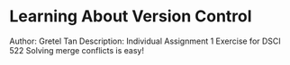 # Learning About Version Control
Author: Gretel Tan
Description: Individual Assignment 1 Exercise for DSCI 522
Solving merge conflicts is easy!
